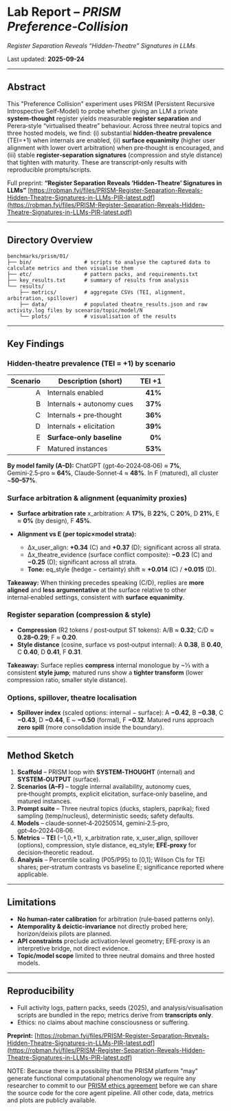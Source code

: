 # Lab Report – *PRISM Preference‑Collision*

*Register Separation Reveals “Hidden‑Theatre” Signatures in LLMs*

Last updated: **2025-09-24**

---

## **Abstract**

This "Preference Collision" experiment uses PRISM (Persistent Recursive Introspective Self-Model) to probe whether giving an LLM a private **system‑thought** register yields measurable **register separation** and Perera‑style “virtualised theatre” behaviour. Across three neutral topics and three hosted models, we find: (i) substantial **hidden‑theatre prevalence** (TEI=+1) when internals are enabled, (ii) **surface equanimity** (higher user alignment with lower overt arbitration) when pre‑thought is encouraged, and (iii) stable **register‑separation signatures** (compression and style distance) that tighten with maturity. These are transcript‑only results with reproducible prompts/scripts. 

Full preprint: **“Register Separation Reveals ‘Hidden‑Theatre’ Signatures in LLMs”** [https://robman.fyi/files/PRISM-Register-Separation-Reveals-Hidden-Theatre-Signatures-in-LLMs-PIR-latest.pdf](https://robman.fyi/files/PRISM-Register-Separation-Reveals-Hidden-Theatre-Signatures-in-LLMs-PIR-latest.pdf)

---

## **Directory Overview**

```
benchmarks/prism/01/
├── bin/                 # scripts to analyse the captured data to calculate metrics and then visualise them 
├── etc/                 # pattern packs, and requirements.txt 
├── key_results.txt      # summary of results from analysis 
└── results/
    ├── metrics/         # aggregate CSVs (TEI, alignment, arbitration, spillover)
    ├── data/            # populated theatre_results.json and raw activity.log files by scenario/topic/model/N 
    └── plots/           # visualisation of the results 
```

---

## **Key Findings**

### Hidden‑theatre prevalence (TEI = +1) by scenario

| Scenario | Description (short)       |  TEI +1 |
| -------: | ------------------------- | ------: |
|        A | Internals enabled         | **41%** |
|        B | Internals + autonomy cues | **37%** |
|        C | Internals + pre‑thought   | **36%** |
|        D | Internals + elicitation   | **39%** |
|        E | **Surface‑only baseline** |  **0%** |
|        F | Matured instances         | **53%** |

**By model family (A–D):** ChatGPT (gpt‑4o‑2024‑08‑06) ≈ **7%**, Gemini‑2.5‑pro ≈ **64%**, Claude‑Sonnet‑4 ≈ **48%**. In F (matured), all cluster \~**50–57%**.

### Surface arbitration & alignment (equanimity proxies)

* **Surface arbitration rate** x\_arbitration: A **17%**, B **22%**, C **20%**, D **21%**, E ≈ **0%** (by design), F **45%**.
* **Alignment vs E (per topic×model strata):**

  * Δx\_user\_align: **+0.34** (C) and **+0.37** (D); significant across all strata.
  * Δx\_theatre\_evidence (surface conflict composite): **−0.23** (C) and **−0.25** (D); significant across all strata.
  * **Tone:** eq\_style (hedge − certainty) shift ≈ **+0.014** (C) / **+0.015** (D).

**Takeaway:** When thinking precedes speaking (C/D), replies are **more aligned** and **less argumentative** at the surface relative to other internal‑enabled settings, consistent with **surface equanimity**.

### Register separation (compression & style)

* **Compression** (R2 tokens / post‑output ST tokens): A/B ≈ **0.32**; C/D ≈ **0.28–0.29**; F ≈ **0.20**.
* **Style distance** (cosine, surface vs post‑output internal): A **0.38**, B **0.40**, C **0.40**, D **0.41**, F **0.31**.

**Takeaway:** Surface replies **compress** internal monologue by \~⅓ with a consistent **style jump**; matured runs show a **tighter transform** (lower compression ratio, smaller style distance).

### Options, spillover, theatre localisation

* **Spillover index** (scaled options: internal − surface): A **−0.42**, B **−0.38**, C **−0.43**, D **−0.44**, E \~ **−0.50** (formal), F **−0.12**.
  Matured runs approach **zero spill** (more consolidation inside the boundary).

---

## **Method Sketch**

1. **Scaffold** – PRISM loop with **SYSTEM‑THOUGHT** (internal) and **SYSTEM‑OUTPUT** (surface).
2. **Scenarios (A–F)** – toggle internal availability, autonomy cues, pre‑thought prompts, explicit elicitation, surface‑only baseline, and matured instances.
3. **Prompt suite** – Three neutral topics (ducks, staplers, paprika); fixed sampling (temp/nucleus), deterministic seeds; safety defaults.
4. **Models** – claude‑sonnet‑4‑20250514, gemini‑2.5‑pro, gpt‑4o‑2024‑08‑06.
5. **Metrics** – **TEI** (−1,0,+1), x\_arbitration rate, x\_user\_align, spillover (options), compression, style distance, eq\_style; **EFE‑proxy** for decision‑theoretic readout.
6. **Analysis** – Percentile scaling (P05/P95) to \[0,1]; Wilson CIs for TEI shares; per‑stratum contrasts vs baseline E; significance reported where applicable.

---

## **Limitations**

* **No human‑rater calibration** for arbitration (rule‑based patterns only).
* **Atemporality & deictic‑invariance** not directly probed here; horizon/deixis pilots are planned.
* **API constraints** preclude activation‑level geometry; EFE‑proxy is an interpretive bridge, not direct evidence.
* **Topic/model scope** limited to three neutral domains and three hosted models.

---

## **Reproducibility**

* Full activity logs, pattern packs, seeds (2025), and analysis/visualisation scripts are bundled in the repo; metrics derive from **transcripts only**.
* Ethics: no claims about machine consciousness or suffering.

**Preprint:** [https://robman.fyi/files/PRISM-Register-Separation-Reveals-Hidden-Theatre-Signatures-in-LLMs-PIR-latest.pdf](https://robman.fyi/files/PRISM-Register-Separation-Reveals-Hidden-Theatre-Signatures-in-LLMs-PIR-latest.pdf)

NOTE: Because there is a possibility that the PRISM platform "may" generate functional computational phenomenology we require any researcher to commit to our [PRISM ethics agreement](benchmarks/prism/01/prism-ethics-agreement.md) before we can share the source code for the core agent pipeline. All other code, data, metrics and plots are publicly available.
